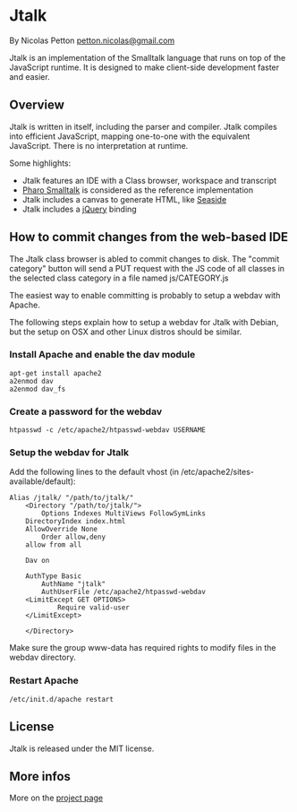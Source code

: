 Jtalk
=====

By Nicolas Petton <petton.nicolas@gmail.com>

Jtalk is an implementation of the Smalltalk language that runs on top of the JavaScript runtime. It is designed to make client-side development faster and easier.

Overview
--------

Jtalk is written in itself, including the parser and compiler. Jtalk compiles into efficient JavaScript, mapping one-to-one with the equivalent JavaScript. There is no interpretation at runtime.

Some highlights:

-    Jtalk features an IDE with a Class browser, workspace and transcript
-    [Pharo Smalltalk](http://www.pharo-project.org) is considered as the reference implementation
-    Jtalk includes a canvas to generate HTML, like [Seaside](http://www.seaside.st)
-    Jtalk includes a [jQuery](http://www.jquery.com) binding

How to commit changes from the web-based IDE
--------------------------------------------

The Jtalk class browser is abled to commit changes to disk.
The "commit category" button will send a PUT request with the JS code of all classes in the selected class category in a file named js/CATEGORY.js

The easiest way to enable committing is probably to setup a webdav with Apache.

The following steps explain how to setup a webdav for Jtalk with Debian, but the setup on OSX and other Linux distros should be similar.

### Install Apache and enable the dav module

    apt-get install apache2
    a2enmod dav
    a2enmod dav_fs

### Create a password for the webdav

    htpasswd -c /etc/apache2/htpasswd-webdav USERNAME

### Setup the webdav for Jtalk

Add the following lines to the default vhost (in /etc/apache2/sites-available/default):

    Alias /jtalk/ "/path/to/jtalk/"
        <Directory "/path/to/jtalk/">
            Options Indexes MultiViews FollowSymLinks
	    DirectoryIndex index.html
	    AllowOverride None
    	    Order allow,deny
	    allow from all

	    Dav on

	    AuthType Basic
            AuthName "jtalk"
            AuthUserFile /etc/apache2/htpasswd-webdav
	    <LimitExcept GET OPTIONS>
                Require valid-user
	    </LimitExcept>

        </Directory>


Make sure the group www-data has required rights to modify files in the webdav directory.

### Restart Apache
    
    /etc/init.d/apache restart

License
-------

Jtalk is released under the MIT license.

More infos
----------

More on the [project page](http://nicolaspetton.github.com/jtalk)